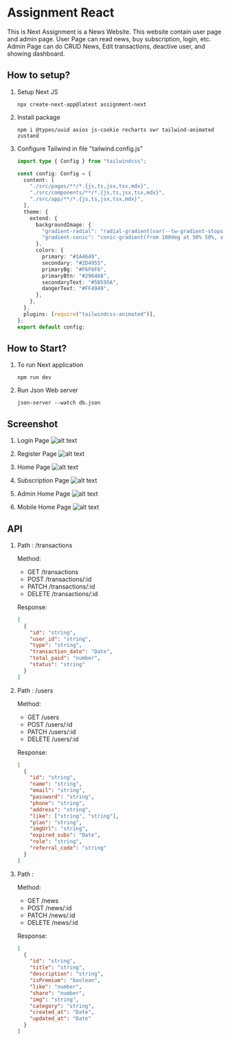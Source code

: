 # Assignment React

This is Next Assignment is a News Website. This website contain user page and admin page. User Page can read news, buy subscription, login, etc. Admin Page can do CRUD News, Edit transactions, deactive user, and showing dashboard.

## How to setup?

1.  Setup Next JS
    ```
    npx create-next-app@latest assignment-next
    ```
2.  Install package
    ```
    npm i @types/uuid axios js-cookie recharts swr tailwind-animated zustand
    ```
3.  Configure Tailwind in file "tailwind.config.js"

    ```ts
    import type { Config } from "tailwindcss";

    const config: Config = {
      content: [
        "./src/pages/**/*.{js,ts,jsx,tsx,mdx}",
        "./src/components/**/*.{js,ts,jsx,tsx,mdx}",
        "./src/app/**/*.{js,ts,jsx,tsx,mdx}",
      ],
      theme: {
        extend: {
          backgroundImage: {
            "gradient-radial": "radial-gradient(var(--tw-gradient-stops))",
            "gradient-conic": "conic-gradient(from 180deg at 50% 50%, var(--tw-gradient-stops))",
          },
          colors: {
            primary: "#1A4649",
            secondary: "#2D4955",
            primaryBg: "#F6F6F6",
            primaryBtn: "#296468",
            secondaryText: "#5B595A",
            dangerText: "#FF4949",
          },
        },
      },
      plugins: [require("tailwindcss-animated")],
    };
    export default config;
    ```

## How to Start?

1. To run Next application

   ```
   npm run dev
   ```

2. Run Json Web server

   ```
   json-server --watch db.json
   ```

## Screenshot

1. Login Page
   ![alt text](./public/screenshots/login.png)

2. Register Page
   ![alt text](./public/screenshots/register.png)

3. Home Page
   ![alt text](./public/screenshots/home.png)

4. Subscription Page
   ![alt text](./public/screenshots/subscription.png)

5. Admin Home Page
   ![alt text](./public/screenshots/admin-home.png)

6. Mobile Home Page
   ![alt text](./public/screenshots/mobile-home.png)

## API

1. Path : /transactions

   Method:

   - GET /transactions
   - POST /transactions/:id
   - PATCH /transactions/:id
   - DELETE /transactions/:id

   Response:

   ```json
   [
     {
       "id": "string",
       "user_id": "string",
       "type": "string",
       "transaction_date": "Date",
       "total_paid": "number",
       "status": "string"
     }
   ]
   ```

2. Path : /users

   Method:

   - GET /users
   - POST /users/:id
   - PATCH /users/:id
   - DELETE /users/:id

   Response:

   ```json
   [
     {
       "id": "string",
       "name": "string",
       "email": "string",
       "password": "string",
       "phone": "string",
       "address": "string",
       "like": ["string", "string"],
       "plan": "string",
       "imgUrl": "string",
       "expired_subs": "Date",
       "role": "string",
       "referral_code": "string"
     }
   ]
   ```

3. Path :

   Method:

   - GET /news
   - POST /news/:id
   - PATCH /news/:id
   - DELETE /news/:id

   Response:

   ```json
   [
     {
       "id": "string",
       "title": "string",
       "description": "string",
       "isPremium": "boolean",
       "like": "number",
       "share": "number",
       "img": "string",
       "category": "string",
       "created_at": "Date",
       "updated_at": "Date"
     }
   ]
   ```
